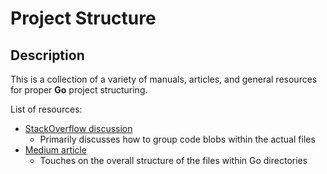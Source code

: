 # Project Structure

## Description

This is a collection of a variety of manuals, articles, and general resources
for proper **Go** project structuring.

List of resources:
- [StackOverflow discussion](http://stackoverflow.com/questions/26228839/golang-code-organisation-with-structs-variables-and-interfaces)
  - Primarily discusses how to group code blobs within the actual files
- [Medium article](https://medium.com/@benbjohnson/structuring-applications-in-go-3b04be4ff091#.9he4wf5hm)
  - Touches on the overall structure of the files within Go directories
